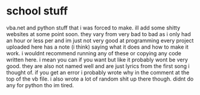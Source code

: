 # school stuff
vba.net and python stuff that i was forced to make. ill add some shitty websites at some point soon. they vary from very bad to bad as i only had an hour or less per and im just not very good at programming
every project uploaded here has a note (i think) saying what it does and how to make it work. i wouldnt recommend running any of these or copying any code written here. i mean you can if you want but like it probably wont be very good. they are also not named well and are just lyrics from the first song i thought of. if you get an error i probably wrote why in the comment at the top of the vb file. i also wrote a lot of random shit up there though. didnt do any for python tho im tired. 
